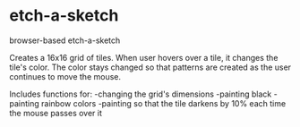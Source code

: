 # etch-a-sketch
browser-based etch-a-sketch

Creates a 16x16 grid of tiles. When user hovers over a tile, it changes the tile's color. The color stays changed so that patterns are created as the user continues to move the mouse.

Includes functions for:
-changing the grid's dimensions
-painting black
-painting rainbow colors
-painting so that the tile darkens by 10% each time the mouse passes over it
